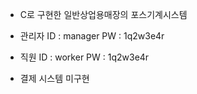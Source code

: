 - C로 구현한 일반상업용매장의 포스기계시스템

- 관리자 ID : manager PW : 1q2w3e4r

- 직원   ID : worker  PW : 1q2w3e4r

- 결제 시스템 미구현

